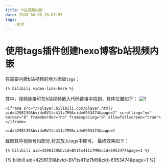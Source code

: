 ```yaml
---
title: b站视频内嵌
date: 2020-04-08 18:07:57
tags:
    -技术
---
```

# 使用tags插件创建hexo博客b站视频内嵌
在需要内嵌b站视频的地方添加```tags```：
```
{% bilibili video-link-here %}
```
其中，视频连接可在b站视频嵌入代码链接中找到，具体位置如下：
![1](/bilibili/1.jpg)
```
<iframe src="//player.bilibili.com/player.html?aid=4298139&bvid=BV1ts411z7M9&cid=6953474&page=1" scrolling="no" border="0" frameborder="no" framespacing="0" allowfullscreen="true"> </iframe>
```
```
aid=4298139&bvid=BV1ts411z7M9&cid=6953474&page=1
```
截取其中视频号码部分,将其放入tags中即可。
最终效果如下：
```
{% bilibili aid=4298139&bvid=BV1ts411z7M9&cid=6953474&page=1 %}
```
{% bilibili aid=4298139&bvid=BV1ts411z7M9&cid=6953474&page=1 %}
